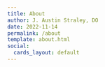 ```yaml
---
title: About
author: J. Austin Straley, DO
date: 2022-11-14
permalink: /about
template: about.html
social:
  cards_layout: default
---
```


<!-- Home -->